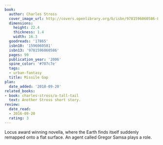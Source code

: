 ```yaml
---
book:
  author: Charles Stross
  cover_image_url: http://covers.openlibrary.org/b/isbn/9781596060586-L.jpg
  dimensions:
    height: 22.4
    thickness: 1.4
    width: 16.3
  goodreads: '17865'
  isbn10: '1596060581'
  isbn13: '9781596060586'
  pages: 99
  publication_year: '2006'
  spine_color: '#707c7e'
  tags:
  - urban-fantasy
  title: Missile Gap
plan:
  date_added: '2018-09-20'
related_books:
- book: charles-stross/a-tall-tail
  text: Another Stross short story.
review:
  date_read:
  - 2016-09-20
  rating: 3
---
```


Locus award winning novella, where the Earth finds itself suddenly remapped onto a flat surface. An agent called Gregor
Samsa plays a role.
